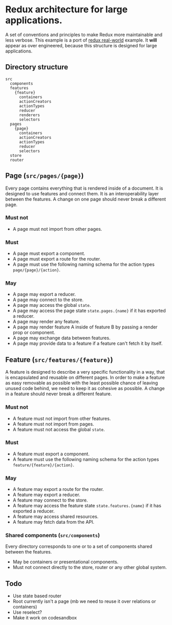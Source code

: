 # Redux architecture for large applications.

A set of conventions and principles to make Redux more maintainable and less verbose. This example is a port of [redux real-world](https://github.com/reduxjs/redux/blob/master/examples/real-world/) example. It **will** appear as over engineered, because this structure is designed for large applications.

## Directory structure

```
src
  components
  features
    {feature}
      containers
      actionCreators
      actionTypes
      reducer
      renderers
      selectors
  pages
    {page}
      containers
      actionCreators
      actionTypes
      reducer
      selectors
  store
  router
```

## Page (`src/pages/{page}`)

Every page contains everything that is rendered inside of a document. It is designed to use features and connect them. It is an interoperability layer between the features. A change on one page should never break a different page.

### Must not

- A page must not import from other pages.

### Must

- A page must export a component.
- A page must export a route for the router.
- A page must use the following naming schema for the action types `page/{page}/{action}`.

### May

- A page may export a reducer.
- A page may connect to the store.
- A page may access the global `state`.
- A page may access the page state `state.pages.{name}` if it has exported a reducer.
- A page may render any feature.
- A page may render feature A inside of feature B by passing a render prop or component.
- A page may exchange data between features.
- A page may provide data to a feature if a feature can't fetch it by itself.

## Feature (`src/features/{feature}`)

A feature is designed to describe a very specific functionality in a way, that is encapsulated and reusable on different pages. In order to make a feature as easy removable as possible with the least possible chance of leaving unused code behind, we need to keep it as cohesive as possible. A change in a feature should never break a different feature.

### Must not

- A feature must not import from other features.
- A feature must not import from pages.
- A feature must not access the global `state`.

### Must

- A feature must export a component.
- A feature must use the following naming schema for the action types `feature/{feature}/{action}`.

### May

- A feature may export a route for the router.
- A feature may export a reducer.
- A feature may connect to the store.
- A feature may access the feature state `state.features.{name}` if it has exported a reducer.
- A feature may access shared resources.
- A feature may fetch data from the API.

### Shared components (`src/components`)

Every directory corresponds to one or to a set of components shared between the features.

- May be containers or presentational components.
- Must not connect directly to the store, router or any other global system.

## Todo

- Use state based router
- Root currently isn't a page (mb we need to reuse it over relations or containers)
- Use reselect?
- Make it work on codesandbox
